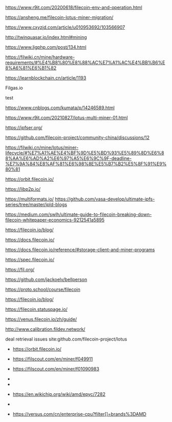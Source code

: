 https://www.r9it.com/20200618/filecoin-env-and-operation.html


https://ansheng.me/filecoin-lotus-miner-migration/


https://www.cxyzjd.com/article/u010953692/103566907

http://twinquasar.io/index.html#mining

https://www.ligphp.com/post/134.html

https://filwiki.cn/mine/hardware-requirements/#%E4%B8%80%E8%88%AC%E7%A1%AC%E4%BB%B6%E8%A6%81%E6%B1%82

https://learnblockchain.cn/article/1193



Filgas.io

test

https://www.cnblogs.com/kumata/p/14246589.html

https://www.r9it.com/20210827/lotus-multi-miner-01.html

https://ipfser.org/



https://github.com/filecoin-project/community-china/discussions/12


https://filwiki.cn/mine/lotus/miner-lifecycle/#%E7%A1%AE%E4%BF%9D%E5%BD%93%E5%89%8D%E6%88%AA%E6%AD%A2%E6%97%A5%E6%9C%9F-deadline-%E7%9A%84%E8%AF%81%E6%98%8E%E5%B7%B2%E5%8F%91%E9%80%81


https://orbit.filecoin.io/



https://libp2p.io/

https://multiformats.io/
https://github.com/vasa-develop/ultimate-ipfs-series/tree/master/ipld-blogs

https://medium.com/swlh/ultimate-guide-to-filecoin-breaking-down-filecoin-whitepaper-economics-9212541a5895


https://filecoin.io/blog/

https://docs.filecoin.io/


https://docs.filecoin.io/reference/#storage-client-and-miner-programs

https://spec.filecoin.io/

https://fil.org/

https://github.com/jackoelv/bellperson

https://proto.school/course/filecoin

https://filecoin.io/blog/

https://filecoin.statuspage.io/

https://venus.filecoin.io/zh/guide/

http://www.calibration.fildev.network/

deal retrieval issues site:github.com/filecoin-project/lotus

* https://orbit.filecoin.io/

* https://filscout.com/en/miner/f049911

* https://filscout.com/en/miner/f01090983
* 
* 
* https://en.wikichip.org/wiki/amd/epyc/7282
* 
* https://versus.com/cn/enterprise-cpu?filter[]=brands%3DAMD

